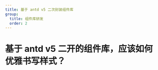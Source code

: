 ```yaml
---
title: 基于 antd v5 二次封装组件库
group:
  title: 组件库研发
  order: 2
---
```


# 基于 antd v5 二开的组件库，应该如何优雅书写样式？
